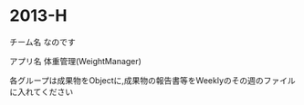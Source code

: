 2013-H
======

チーム名 なのです

アプリ名 体重管理(WeightManager)

各グループは成果物をObjectに,成果物の報告書等をWeeklyのその週のファイルに入れてください
